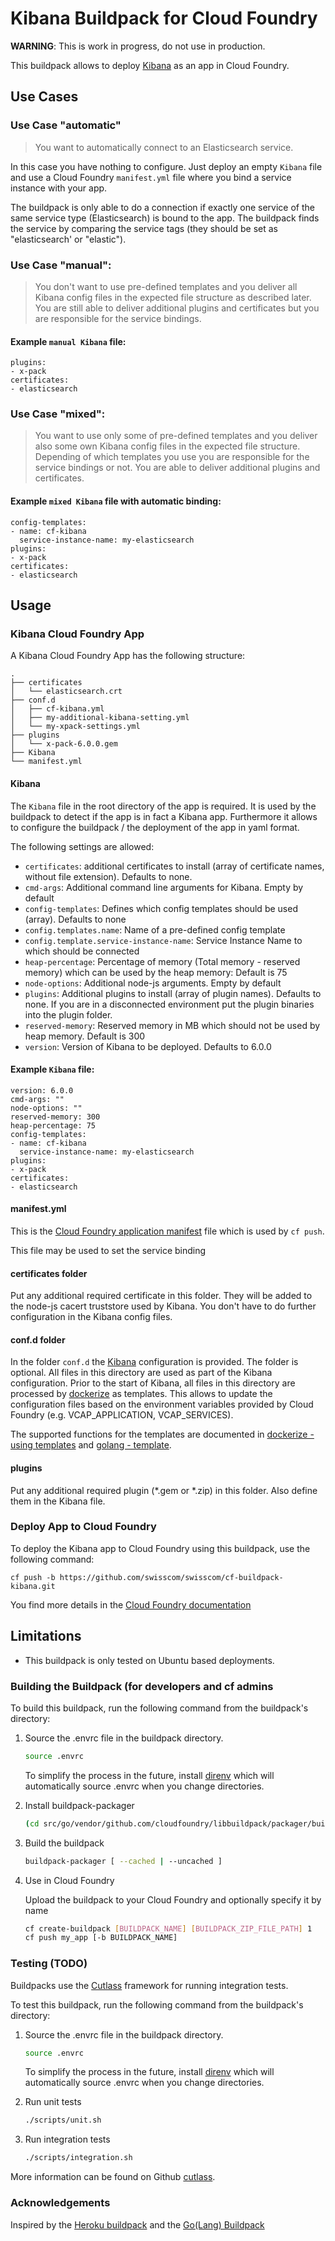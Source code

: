 # Kibana Buildpack for Cloud Foundry

**WARNING**: This is work in progress, do not use in production.

This buildpack allows to deploy [Kibana](https://www.elastic.co/products/kibana) as an app in Cloud Foundry.



## Use Cases

### Use Case "automatic"


> You want to automatically connect to an Elasticsearch service.

In this case you have nothing to configure. Just deploy an empty `Kibana` file and use a Cloud Foundry `manifest.yml` file where you bind a service instance with your app. 

The buildpack is only able to do a connection if exactly one service of the same service type (Elasticsearch) is bound to the app. The buildpack finds the service by comparing the service tags (they should be set as "elasticsearch' or "elastic"). 


### Use Case "manual":

> You don't want to use pre-defined templates and you deliver all Kibana config files in the expected file structure as described later. You are still able to deliver additional plugins and certificates but you are responsible for the service bindings.


#### Example `manual Kibana` file:

```
plugins:
- x-pack
certificates:
- elasticsearch
```



### Use Case "mixed":


> You want to use only some of pre-defined templates and you deliver also some own Kibana config files in the expected file structure. Depending of which templates you use you are responsible for the service bindings or not. You are able to deliver additional plugins and certificates.


#### Example `mixed Kibana` file with automatic binding:

```
config-templates:
- name: cf-kibana
  service-instance-name: my-elasticsearch
plugins:
- x-pack
certificates:
- elasticsearch
```


## Usage

### Kibana Cloud Foundry App

A Kibana Cloud Foundry App has the following structure:

```
.
├── certificates
│   └── elasticsearch.crt
├── conf.d
│   ├── cf-kibana.yml
│   ├── my-additional-kibana-setting.yml
│   └── my-xpack-settings.yml
├── plugins
│   └── x-pack-6.0.0.gem
├── Kibana
└── manifest.yml
```

#### Kibana

The `Kibana` file in the root directory of the app is required. It is used by the buildpack to detect if the app is in fact a Kibana app. Furthermore it allows to configure the buildpack / the deployment of the app in yaml format.

The following settings are allowed:

* `certificates`: additional certificates to install (array of certificate names, without file extension). Defaults to none.
* `cmd-args`: Additional command line arguments for Kibana. Empty by default
* `config-templates`: Defines which config templates should be used (array). Defaults to none  
* `config.templates.name`: Name of a pre-defined config template
* `config.template.service-instance-name`: Service Instance Name to which should be connected 
* `heap-percentage`: Percentage of memory (Total memory - reserved memory) which can be used by the heap memory: Default is 75
* `node-options`: Additional node-js arguments. Empty by default 
* `plugins`: Additional plugins to install (array of plugin names). Defaults to none. If you are in a disconnected environment put the plugin binaries into the plugin folder.
* `reserved-memory`: Reserved memory in MB which should not be used by heap memory. Default is 300
* `version`: Version of Kibana to be deployed. Defaults to 6.0.0

#### Example `Kibana` file:

```
version: 6.0.0
cmd-args: ""
node-options: ""
reserved-memory: 300
heap-percentage: 75
config-templates:
- name: cf-kibana
  service-instance-name: my-elasticsearch
plugins:
- x-pack
certificates:
- elasticsearch
```


#### manifest.yml

This is the [Cloud Foundry application manifest](https://docs.cloudfoundry.org/devguide/deploy-apps/manifest.html) file which is used by `cf push`.

This file may be used to set the service binding


#### certificates folder

Put any additional required certificate in this folder. They will be added to the node-js cacert truststore used by Kibana. You don't have to do further configuration in the Kibana config files. 

#### conf.d folder
In the folder `conf.d` the [Kibana](https://www.elastic.co/guide/en/kibana/current/index.html) configuration is provided. The folder is optional. All files in this directory are used as part of the Kibana configuration.
Prior to the start of Kibana, all files in this directory are processed by [dockerize](https://github.com/jwilder/dockerize) as templates.
This allows to update the configuration files based on the environment variables provided by Cloud Foundry (e.g. VCAP_APPLICATION, VCAP_SERVICES).

The supported functions for the templates are documented in [dockerize - using templates](https://github.com/jwilder/dockerize/blob/master/README.md#using-templates)
and [golang - template](https://golang.org/pkg/text/template/).


#### plugins

Put any additional required plugin (*.gem or *.zip) in this folder. Also define them in the Kibana file. 


### Deploy App to Cloud Foundry

To deploy the Kibana app to Cloud Foundry using this buildpack, use the following command:

```
cf push -b https://github.com/swisscom/swisscom/cf-buildpack-kibana.git
```


You find more details in the [Cloud Foundry documentation](https://docs.cloudfoundry.org/devguide/services/log-management.html)


## Limitations

* This buildpack is only tested on Ubuntu based deployments.





### Building the Buildpack (for developers and cf admins

To build this buildpack, run the following command from the buildpack's directory:

1. Source the .envrc file in the buildpack directory.

   ```bash
   source .envrc
   ```
   To simplify the process in the future, install [direnv](https://direnv.net/) which will automatically source .envrc when you change directories.

1. Install buildpack-packager

    ```bash
    (cd src/go/vendor/github.com/cloudfoundry/libbuildpack/packager/buildpack-packager && go install)
    ```

1. Build the buildpack

    ```bash
    buildpack-packager [ --cached | --uncached ]
    ```

1. Use in Cloud Foundry

   Upload the buildpack to your Cloud Foundry and optionally specify it by name

    ```bash
    cf create-buildpack [BUILDPACK_NAME] [BUILDPACK_ZIP_FILE_PATH] 1
    cf push my_app [-b BUILDPACK_NAME]
    ```

### Testing (TODO)

Buildpacks use the [Cutlass](https://github.com/cloudfoundry/libbuildpack/cutlass) framework for running integration tests.

To test this buildpack, run the following command from the buildpack's directory:

1. Source the .envrc file in the buildpack directory.

   ```bash
   source .envrc
   ```
   To simplify the process in the future, install [direnv](https://direnv.net/) which will automatically source .envrc when you change directories.

1. Run unit tests

    ```bash
    ./scripts/unit.sh
    ```

1. Run integration tests

    ```bash
    ./scripts/integration.sh
    ```

More information can be found on Github [cutlass](https://github.com/cloudfoundry/libbuildpack/cutlass).


### Acknowledgements

Inspired by the [Heroku buildpack](https://github.com/heroku/heroku-buildpack-go) and the [Go(Lang) Buildpack](https://github.com/cloudfoundry/go-buildpack)
